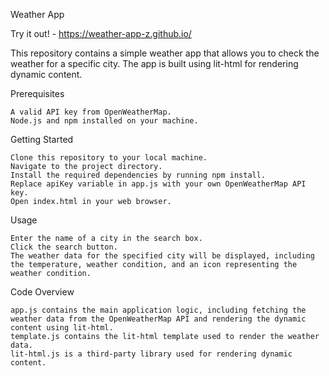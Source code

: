 Weather App

Try it out! - https://weather-app-z.github.io/

This repository contains a simple weather app that allows you to check the weather for a specific city. The app is built using lit-html for rendering dynamic content.

Prerequisites

    A valid API key from OpenWeatherMap.
    Node.js and npm installed on your machine.

Getting Started

    Clone this repository to your local machine.
    Navigate to the project directory.
    Install the required dependencies by running npm install.
    Replace apiKey variable in app.js with your own OpenWeatherMap API key.
    Open index.html in your web browser.

Usage

    Enter the name of a city in the search box.
    Click the search button.
    The weather data for the specified city will be displayed, including the temperature, weather condition, and an icon representing the weather condition.

Code Overview

    app.js contains the main application logic, including fetching the weather data from the OpenWeatherMap API and rendering the dynamic content using lit-html.
    template.js contains the lit-html template used to render the weather data.
    lit-html.js is a third-party library used for rendering dynamic content.
